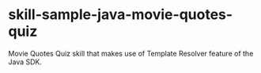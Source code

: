 # skill-sample-java-movie-quotes-quiz
Movie Quotes Quiz skill that makes use of Template Resolver feature of the Java SDK. 
